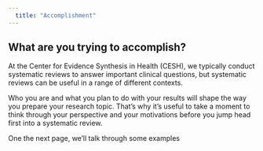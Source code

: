 ```yaml
---
  title: "Accomplishment"
---
```



## What are you trying to accomplish?

At the Center for Evidence Synthesis in Health (CESH), we typically conduct systematic reviews to answer important clinical questions, but systematic reviews can be useful in a range of different contexts. 

Who you are and what you plan to do with your results will shape the way you prepare your research topic. That’s why it’s useful to take a moment to think through your perspective and your motivations before you jump head first into a systematic review.   

One the next page, we’ll talk through some examples
